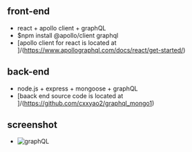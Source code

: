 ## front-end

- react + apollo client + graphQL
- $npm install @apollo/client graphql
- [apollo client for react is located at ]/(https://www.apollographql.com/docs/react/get-started/)

## back-end

- node.js + express + mongoose + graphQL
- [baack end source code is located at ]/(https://github.com/cxxyao2/graphql_mongo1)

## screenshot

- ![graphQL](assets/result1.png)
